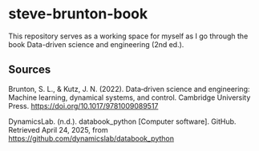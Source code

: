# steve-brunton-book
This repository serves as a working space for myself as I go through the book Data-driven science and engineering (2nd ed.).

## Sources
Brunton, S. L., & Kutz, J. N. (2022). Data‑driven science and engineering: Machine learning, dynamical systems, and control. Cambridge University Press. https://doi.org/10.1017/9781009089517

DynamicsLab. (n.d.). databook_python [Computer software]. GitHub. Retrieved April 24, 2025, from https://github.com/dynamicslab/databook_python


